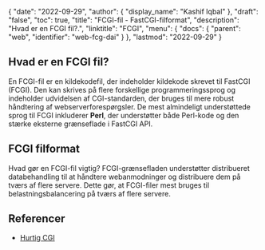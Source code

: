 {
  "date": "2022-09-29",
  "author": {
    "display_name": "Kashif Iqbal"
},
  "draft": "false",
  "toc": true,
  "title": "FCGI-fil - FastCGI-filformat",
  "description": "Hvad er en FCGI fil?.",
  "linktitle": "FCGI",
  "menu": {
    "docs": {
      "parent": "web",
      "identifier": "web-fcg-dai"
}
},
  "lastmod": "2022-09-29"
}

## Hvad er en FCGI fil?

En FCGI-fil er en kildekodefil, der indeholder kildekode skrevet til FastCGI (FCGI). Den kan skrives på flere forskellige programmeringssprog og indeholder udvidelsen af CGI-standarden, der bruges til mere robust håndtering af webserverforespørgsler. De mest almindeligt understøttede sprog til FCGI inkluderer **Perl**, der understøtter både Perl-kode og den stærke eksterne grænseflade i FastCGI API.

## FCGI filformat

Hvad gør en FCGI-fil vigtig? FCGI-grænsefladen understøtter distribueret databehandling til at håndtere webanmodninger og distribuere dem på tværs af flere servere. Dette gør, at FCGI-filer mest bruges til belastningsbalancering på tværs af flere servere.

## Referencer

* [Hurtig CGI](https://metacpan.org/pod/FCGI)


